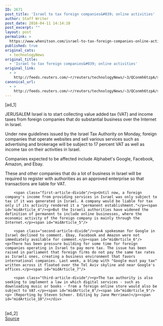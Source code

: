 ```yaml
---
ID: 2671
post_title: 'Israel to tax foreign companies&#039; online activities'
author: Staff Writer
post_date: 2016-04-11 14:14:18
post_excerpt: ""
layout: post
permalink: >
  https://www.whenitson.com/israel-to-tax-foreign-companies-online-activities/
published: true
original_cats:
  - technologyNews
original_title:
  - 'Israel to tax foreign companies&#039; online activities'
original_link:
  - >
    http://feeds.reuters.com/~r/reuters/technologyNews/~3/QConmh6tzpA/story01.htm
canonical_url:
  - >
    http://feeds.reuters.com/~r/reuters/technologyNews/~3/QConmh6tzpA/story01.htm
---
```

 [ad_1]
<br><div id="articleText">
<span id="midArticle_start"/>

<span class="focusParagraph" readability="3"><p><span class="articleLocation">JERUSALEM</span> Israel is to start collecting value added tax (VAT) and income taxes from foreign companies that do substantial business over the Internet in Israel.</p></span><span id="midArticle_0"/><p>Under new guidelines issued by the Israel Tax Authority on Monday, foreign companies that operate websites and sell various services such as advertising and brokerage will be subject to 17 percent VAT as well as income tax on their activities in Israel.</p><span id="midArticle_1"/><p>Companies expected to be affected include Alphabet's Google, Facebook, Amazon, and Ebay.</p><span id="midArticle_2"/><p>These and other companies that do a lot of business in Israel will be required to register with authorities as an approved enterprise so that transactions are liable for VAT.</p><span id="midArticle_3"/>
        
        <span class="first-article-divide"/><p>Until now, a foreign company's income from providing services in Israel was only subject to tax if it was generated in Israel. A company would be liable for tax only if its activity rendered it a "permanent establishment."</p><span id="midArticle_4"/><p>But the Israeli authorities have widened the definition of permanent to include online businesses, where the economic activity of the foreign company is mainly through the Internet.</p><span id="midArticle_5"/>
        
        <span class="second-article-divide"/><p>A spokesman for Google in Israel declined to comment. Ebay, Facebook and Amazon were not immediately available for comment.</p><span id="midArticle_6"/><p>There has been pressure building for some time for foreign companies operating in Israel to pay more tax. The issue has been raised in parliament that foreign firms do not pay the same tax rates as Israeli ones, creating a business environment that favors international companies. Last week, a blimp with "Google must pay tax" written across it floated over the Tel Aviv skyline and near Google's offices.</p><span id="midArticle_7"/>
        
        <span class="third-article-divide"/><p>The tax authority is also seeking to implement a law in which digital services - such as downloading music or books - from a foreign online store would also be subject to VAT.</p><span id="midArticle_8"/><span id="midArticle_9"/><p> (Reporting by Steven Scheer. Editing by Jane Merriman)</p><span id="midArticle_10"/></div>
<br>[ad_2]
<br><a href="http://feeds.reuters.com/~r/reuters/technologyNews/~3/QConmh6tzpA/story01.htm">Source </a>